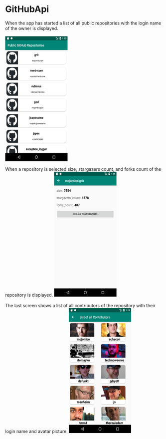 # GitHubApi
When the app has started a list of all public repositories with the login name of the owner is displayed.
<br />
<br />
<img src ="app/src/main/res/drawable/all_public_repositories.png" width="200px" height="400px" align="middle" />
<br />
<br />
When a repository is selected size, stargazers count, and forks count of the repository is displayed.
<img src ="app/src/main/res/drawable/repository_details.png" width="200px" height="400px" />
<br />
<br />
The last screen shows a list of all contributors of the repository with their login name and avatar picture.
<img src ="app/src/main/res/drawable/avatar_image_and_login.png" width="200px" height="400px" />
